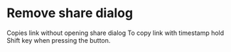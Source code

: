 # Remove share dialog
Copies link without opening share dialog 
To copy link with timestamp hold Shift key when pressing the button.
